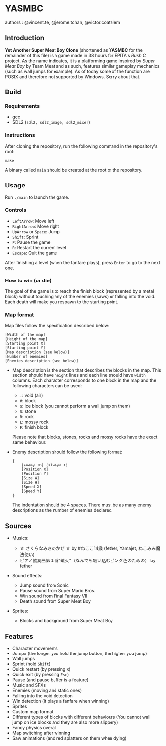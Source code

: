 # YASMBC

authors : @vincent.te,  @jerome.tchan, @victor.coatalem

## Introduction

**Yet Another Super Meat Boy Clone** (shortened as **YASMBC** for the remainder of this file) is a game made in 38 hours for EPITA's *Rush C* project. As the name indicates, it is a platforming game inspired by *Super Meat Boy* by Team Meat and as such, features similar gameplay mechanics (such as wall jumps for example). As of today some of the function are POSIX and therefore not supported by Windows. Sorry about that.

## Build

### Requirements

- gcc
- SDL2 (`sdl2, sdl2_image, sdl2_mixer`)

### Instructions

After cloning the repository, run the following command in the repository's root:
```make
make
```
A binary called `main` should be created at the root of the repository.

## Usage

Run `./main` to launch the game.

### Controls

- `LeftArrow`: Move left
- `RightArrow`: Move right
- `UpArrow` or `Space`: Jump
- `Shift`: Sprint
- `P`: Pause the game
- `R`: Restart the current level
- `Escape`: Quit the game

After finishing a level (when the fanfare plays), press `Enter` to go to the next one.

### How to win (or die)

The goal of the game is to reach the finish block (represented by a metal block) without touching any of the enemies (saws) or falling into the void. Each death will make you respawn to the starting point.

### Map format

Map files follow the specification described below:
```
[Width of the map]
[Height of the map]
[Starting point X]
[Starting point Y]
[Map description (see below)]
[Number of enemies]
[Enemies description (see below)]
```
- Map description is the section that describes the blocks in the map. This section should have `height` lines and each line should have `width` columns. Each character corresponds to one block in the map and the following characters can be used:
    - `.`: void (air)
    - `#`: block
    - `$`: ice block (you cannot perform a wall jump on them)
    - `S`: stone
    - `R`: rock
    - `L`: mossy rock
    - `F`: finish block
  
  Please note that blocks, stones, rocks and mossy rocks have the exact same behaviour.
- Enemy description should follow the following format:
  ```
  {
      [Enemy ID] (always 1)
      [Position X]
      [Position Y]
      [Size W]
      [Size H]
      [Speed X]
      [Speed Y]
  }
  ``` 
  The indentation should be 4 spaces. There must be as many enemy descriptions as the number of enemies declared.
## Sources

- Musics:
    - ☆ さくらなみきのかぜ ☆ by #ねここ14歳 (fether, Yamajet, ねこみみ魔法使い)
    - ピアノ協奏曲第１番"蠍火"（なんでも吸い込むピンク色のための） by fether

- Sound effects:
    - Jump sound from Sonic
    - Pause sound from Super Mario Bros.
    - Win sound from Final Fantasy VII
    - Death sound from Super Meat Boy

- Sprites:
    - Blocks and background from Super Meat Boy

## Features

- Character movements
- Jumps (the longer you hold the jump button, the higher you jump)
- Wall jumps
- Sprint (hold `Shift`)
- Quick restart (by pressing `R`)
- Quick exit (by pressing `Esc`)
- Pause (~~and pause buffer is a feature~~)
- Music and SFXs
- Enemies (moving and static ones)
- Falling into the void detection
- Win detection (it plays a fanfare when winning)
- Sprites
- Custom map format
- Different types of blocks with different behaviours (You cannot wall jump on ice blocks and they are also more slippery)
- Fancy physics overall
- Map switching after winning
- Saw animations (and red splatters on them when dying)
